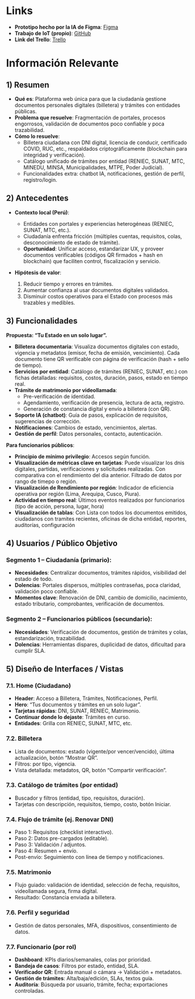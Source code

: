 # Links
- **Prototipo hecho por la IA de Figma**: [Figma](https://www.figma.com/make/JkXGNcx9THDL9M0mjAqYer/Recrear-app-Diia-web?node-id=0-1&t=LSr3e4zArI9tBnOH-1)
- **Trabajo de IoT (propio)**: [GitHub](https://github.com/Los-Angelitos/final-project-report/tree/main)
- **Link del Trello**: [Trello](https://trello.com/invite/b/68b9c5c222441556071afd6e/ATTIe087d42e2a95ee2ea2154950f84bf30512E977FD/arquitectura-de-software-emergentes)

# Información Relevante

## 1) Resumen

- **Qué es**: Plataforma web única para que la ciudadanía gestione documentos personales digitales (billetera) y trámites con entidades públicas.
- **Problema que resuelve**: Fragmentación de portales, procesos engorrosos, validación de documentos poco confiable y poca trazabilidad.
- **Cómo lo resuelve**:
  - Billetera ciudadana con DNI digital, licencia de conducir, certificado COVID, RUC, etc., respaldados criptográficamente (blockchain para integridad y verificación).
  - Catálogo unificado de trámites por entidad (RENIEC, SUNAT, MTC, MINEDU, MINSA, Municipalidades, MTPE, Poder Judicial).
  - Funcionalidades extra: chatbot IA, notificaciones, gestión de perfil, registro/login.

## 2) Antecedentes

- **Contexto local (Perú)**:
  - Entidades con portales y experiencias heterogéneas (RENIEC, SUNAT, MTC, etc.).
  - Ciudadanía enfrenta fricción (múltiples cuentas, requisitos, colas, desconocimiento de estado de trámite).
  - **Oportunidad**: Unificar acceso, estandarizar UX, y proveer documentos verificables (códigos QR firmados + hash en blockchain) que faciliten control, fiscalización y servicio.

- **Hipótesis de valor**:
  1. Reducir tiempo y errores en trámites.
  2. Aumentar confianza al usar documentos digitales validados.
  3. Disminuir costos operativos para el Estado con procesos más trazables y medibles.

## 3) Funcionalidades

**Propuesta: “Tu Estado en un solo lugar”.**

- **Billetera documentaria**: Visualiza documentos digitales con estado, vigencia y metadatos (emisor, fecha de emisión, vencimiento). Cada documento tiene QR verificable con página de verificación (hash + sello de tiempo).
- **Servicios por entidad**: Catálogo de trámites (RENIEC, SUNAT, etc.) con fichas detalladas: requisitos, costos, duración, pasos, estado en tiempo real.
- **Trámite de matrimonio por videollamada**:
  - Pre-verificación de identidad.
  - Agendamiento, verificación de presencia, lectura de acta, registro.
  - Generación de constancia digital y envío a billetera (con QR).
- **Soporte IA (chatbot)**: Guía de pasos, explicación de requisitos, sugerencias de corrección.
- **Notificaciones**: Cambios de estado, vencimientos, alertas.
- **Gestión de perfil**: Datos personales, contacto, autenticación.

**Para funcionarios públicos**:
- **Principio de mínimo privilegio**: Accesos según función.
- **Visualización de métricas clave en tarjetas**: Puede visualizar los dnis digitales, partidas, verificaciones y solicitudes realizadas. Con comparativa con el rendimiento del dia anterior. Filtrado de datos por rango de timepo o región. 
- **Visualización de Rendimiento por región**: Indicador de eficiencia operativa por región (Lima, Arequipa, Cusco, Piura).
- **Actividad en tiempo real**: Últimos eventos realizados por funcionarios (tipo de acción, persona, lugar, hora)
- **Visualización de tablas**: Con Lista con todos los documentos emitidos, ciudadanos con tramites recientes, oficinas de dicha entidad, reportes, auditorías, configuración

## 4) Usuarios / Público Objetivo

### Segmento 1 – Ciudadanía (primario):

- **Necesidades**: Centralizar documentos, trámites rápidos, visibilidad del estado de todo.
- **Dolencias**: Portales dispersos, múltiples contraseñas, poca claridad, validación poco confiable.
- **Momentos clave**: Renovación de DNI, cambio de domicilio, nacimiento, estado tributario, comprobantes, verificación de documentos.

### Segmento 2 – Funcionarios públicos (secundario):

- **Necesidades**: Verificación de documentos, gestión de trámites y colas, estandarización, trazabilidad.
- **Dolencias**: Herramientas dispares, duplicidad de datos, dificultad para cumplir SLA.

## 5) Diseño de Interfaces / Vistas

### 7.1. Home (Ciudadano)

- **Header**: Acceso a Billetera, Trámites, Notificaciones, Perfil.
- **Hero**: “Tus documentos y trámites en un solo lugar”.
- **Tarjetas rápidas**: DNI, SUNAT, RENIEC, Matrimonio.
- **Continuar donde lo dejaste**: Trámites en curso.
- **Entidades**: Grilla con RENIEC, SUNAT, MTC, etc.

### 7.2. Billetera

- Lista de documentos: estado (vigente/por vencer/vencido), última actualización, botón “Mostrar QR”.
- Filtros: por tipo, vigencia.
- Vista detallada: metadatos, QR, botón “Compartir verificación”.

### 7.3. Catálogo de trámites (por entidad)

- Buscador y filtros (entidad, tipo, requisitos, duración).
- Tarjetas con descripción, requisitos, tiempo, costo, botón Iniciar.

### 7.4. Flujo de trámite (ej. Renovar DNI)

- Paso 1: Requisitos (checklist interactivo).
- Paso 2: Datos pre-cargados (editable).
- Paso 3: Validación / adjuntos.
- Paso 4: Resumen + envío.
- Post-envío: Seguimiento con línea de tiempo y notificaciones.

### 7.5. Matrimonio

- Flujo guiado: validación de identidad, selección de fecha, requisitos, videollamada segura, firma digital.
- Resultado: Constancia enviada a billetera.

### 7.6. Perfil y seguridad

- Gestión de datos personales, MFA, dispositivos, consentimiento de datos.

### 7.7. Funcionario (por rol)

- **Dashboard**: KPIs diarios/semanales, colas por prioridad.
- **Bandeja de casos**: Filtros por estado, entidad, SLA.
- **Verificador QR**: Entrada manual o cámara → Validación + metadatos.
- **Gestión de trámites**: Alta/baja/edición, SLAs, textos guía.
- **Auditoría**: Búsqueda por usuario, trámite, fecha; exportaciones controladas.
